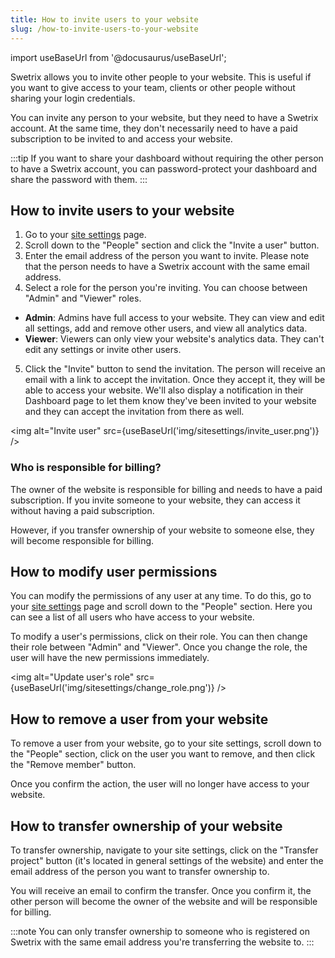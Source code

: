 ```yaml
---
title: How to invite users to your website
slug: /how-to-invite-users-to-your-website
---
```


import useBaseUrl from '@docusaurus/useBaseUrl';

Swetrix allows you to invite other people to your website. This is useful if you want to give access to your team, clients or other people without sharing your login credentials.

You can invite any person to your website, but they need to have a Swetrix account. At the same time, they don't necessarily need to have a paid subscription to be invited to and access your website.

:::tip
If you want to share your dashboard without requiring the other person to have a Swetrix account, you can password-protect your dashboard and share the password with them.
:::

## How to invite users to your website
1. Go to your [site settings](/how-to-access-site-settings) page.
2. Scroll down to the "People" section and click the "Invite a user" button.
3. Enter the email address of the person you want to invite. Please note that the person needs to have a Swetrix account with the same email address.
4. Select a role for the person you're inviting. You can choose between "Admin" and "Viewer" roles.
 - **Admin**: Admins have full access to your website. They can view and edit all settings, add and remove other users, and view all analytics data.
 - **Viewer**: Viewers can only view your website's analytics data. They can't edit any settings or invite other users.
5. Click the "Invite" button to send the invitation. The person will receive an email with a link to accept the invitation. Once they accept it, they will be able to access your website. We'll also display a notification in their Dashboard page to let them know they've been invited to your website and they can accept the invitation from there as well.

<img alt="Invite user" src={useBaseUrl('img/sitesettings/invite_user.png')} />

### Who is responsible for billing?
The owner of the website is responsible for billing and needs to have a paid subscription. If you invite someone to your website, they can access it without having a paid subscription.

However, if you transfer ownership of your website to someone else, they will become responsible for billing.

## How to modify user permissions
You can modify the permissions of any user at any time. To do this, go to your [site settings](/how-to-access-site-settings) page and scroll down to the "People" section. Here you can see a list of all users who have access to your website.

To modify a user's permissions, click on their role. You can then change their role between "Admin" and "Viewer". Once you change the role, the user will have the new permissions immediately.

<img alt="Update user's role" src={useBaseUrl('img/sitesettings/change_role.png')} />

## How to remove a user from your website
To remove a user from your website, go to your site settings, scroll down to the "People" section, click on the user you want to remove, and then click the "Remove member" button.

Once you confirm the action, the user will no longer have access to your website.

## How to transfer ownership of your website
To transfer ownership, navigate to your site settings, click on the "Transfer project" button (it's located in general settings of the website) and enter the email address of the person you want to transfer ownership to.

You will receive an email to confirm the transfer. Once you confirm it, the other person will become the owner of the website and will be responsible for billing.

:::note
You can only transfer ownership to someone who is registered on Swetrix with the same email address you're transferring the website to.
:::
